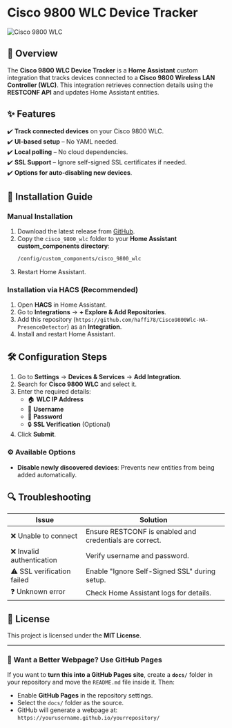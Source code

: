 # Cisco 9800 WLC Device Tracker

![Cisco 9800 WLC](icons/logo.png)

## 📌 Overview

The **Cisco 9800 WLC Device Tracker** is a **Home Assistant** custom integration that tracks devices connected to a **Cisco 9800 Wireless LAN Controller (WLC)**. This integration retrieves connection details using the **RESTCONF API** and updates Home Assistant entities.

## ✨ Features

✔️ **Track connected devices** on your Cisco 9800 WLC.  
✔️ **UI-based setup** – No YAML needed.  
✔️ **Local polling** – No cloud dependencies.  
✔️ **SSL Support** – Ignore self-signed SSL certificates if needed.  
✔️ **Options for auto-disabling new devices**.  

## 🚀 Installation Guide

### **Manual Installation**
1. Download the latest release from [GitHub](https://github.com/haffi78/Cisco9800Wlc-HA-PresenceDetector).
2. Copy the `cisco_9800_wlc` folder to your **Home Assistant custom_components directory**:
   ```sh
   /config/custom_components/cisco_9800_wlc
   ```
3. Restart Home Assistant.

### **Installation via HACS (Recommended)**
1. Open **HACS** in Home Assistant.
2. Go to **Integrations** → **+ Explore & Add Repositories**.
3. Add this repository (`https://github.com/haffi78/Cisco9800Wlc-HA-PresenceDetector`) as an **Integration**.
4. Install and restart Home Assistant.

## 🛠️ Configuration Steps

1. Go to **Settings** → **Devices & Services** → **Add Integration**.
2. Search for **Cisco 9800 WLC** and select it.
3. Enter the required details:
   - 🏠 **WLC IP Address**
   - 👤 **Username**
   - 🔑 **Password**
   - 🔒 **SSL Verification** (Optional)
4. Click **Submit**.

### ⚙️ Available Options
- **Disable newly discovered devices**: Prevents new entities from being added automatically.

## 🔍 Troubleshooting

| Issue | Solution |
|-------|----------|
| ❌ Unable to connect | Ensure RESTCONF is enabled and credentials are correct. |
| ❌ Invalid authentication | Verify username and password. |
| ⚠️ SSL verification failed | Enable "Ignore Self-Signed SSL" during setup. |
| ❓ Unknown error | Check Home Assistant logs for details. |

## 📜 License

This project is licensed under the **MIT License**.

---

### 🎯 **Want a Better Webpage? Use GitHub Pages**
If you want to **turn this into a GitHub Pages site**, create a **`docs/`** folder in your repository and move the `README.md` file inside it. Then:
- Enable **GitHub Pages** in the repository settings.
- Select the `docs/` folder as the source.
- GitHub will generate a webpage at:  
  `https://yourusername.github.io/yourrepository/`

